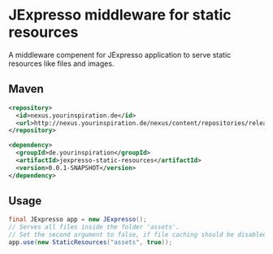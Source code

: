 # JExpresso middleware for static resources

A middleware compenent for JExpresso application to serve static resources like files and images.

## Maven

```xml
<repository>
  <id>nexus.yourinspiration.de</id>
  <url>http://nexus.yourinspiration.de/nexus/content/repositories/releases/</url>
</repository>
```

```xml
<dependency>
  <groupId>de.yourinspiration</groupId>
  <artifactId>jexpresso-static-resources</artifactId>
  <version>0.0.1-SNAPSHOT</version>
</dependency>
```

## Usage

```java
final JExpresso app = new JExpresso();
// Serves all files inside the folder 'assets'.
// Set the second argument to false, if file caching should be disabled.
app.use(new StaticResources("assets", true));
```



